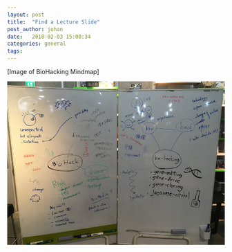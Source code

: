 ```yaml
---
layout: post
title:  "Find a Lecture Slide"
post_author: johan
date:   2018-02-03 15:00:34
categories: general
tags: 
---
```


[Image of BioHacking Mindmap]

![Image of BioHacking Mindmap](/images/What_is_BioHacking.jpg)
